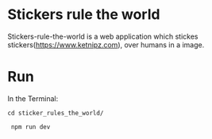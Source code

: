 # Stickers rule the world
Stickers-rule-the-world is a web application which stickes stickers(https://www.ketnipz.com), over humans in a image.

# Run
In the Terminal:

```cd sticker_rules_the_world/```

``` npm run dev```
